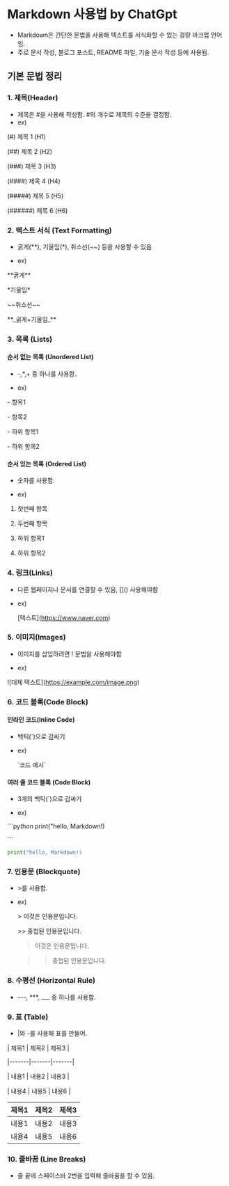 # Markdown 사용법 by ChatGpt 
- Markdown은 간단한 문법을 사용해 텍스트를 서식화할 수 있는 경량 마크업 언어임. 
- 주로 문서 작성, 블로그 포스트, README 파일, 기술 문서 작성 등에 사용됨. 

## 기본 문법 정리

### 1. 제목(Header)
- 제목은 #을 사용해 작성함. #의 개수로 제목의 수준을 결정함.
- ex)
  
(#) 제목 1 (H1)

(##) 제목 2 (H2)

(###) 제목 3 (H3)

(####) 제목 4 (H4)

(#####) 제목 5 (H5)

(######) 제목 6 (H6)

### 2. 텍스트 서식 (Text Formatting)

- 굵게(**), 기울임(*), 취소선(~~) 등을 사용할 수 있음
  
- ex)

\*\*굵게\*\*

\*기울임\*

\~~취소선\~~

\**_굵게+기울임\_**


### 3. 목록 (Lists)

#### 순서 없는 목록 (Unordered List)

- -,*,+ 중 하나를 사용함.

- ex)
  
\- 항목1

\- 항목2

   \- 하위 항목1
   
   \- 하위 항목2

#### 순서 있는 목록 (Ordered List)

- 숫자를 사용함.

- ex)

 1. 첫번째 항목
 
 2. 두번째 항목
  
 1. 하위 항목1
    
 2. 하위 항목2
   
       
### 4. 링크(Links)
- 다른 웹페이지나 문서를 연결할 수 있음, \[]() 사용해야함
- ex)
  
  \[텍스트](https://www.naver.com)
  
### 5. 이미지(Images)
- 이미지를 삽입하려면 \![]() 문법을 사용해야함

- ex)
  
!\[대체 텍스트](https://example.com/image.png)

### 6. 코드 블록(Code Block)

#### 인라인 코드(Inline Code)
- 백틱(`)으로 감싸기

- ex)

  \`코드 예시`

#### 여러 줄 코드 블록 (Code Block)
- 3개의 백틱(`)으로 감싸기

- ex)

\```python
  print("hello, Markdown!)
  
  \```
  
  ```python
  print("hello, Markdown!)
  ```

### 7. 인용문 (Blockquote)
- \>를 사용함.

- ex)

  \> 이것은 인용문입니다.
  
  \>> 중첩된 인용문입니다.

  > 이것은 인용문입니다.

  >> 중첩된 인용문입니다.


### 8. 수평선 (Horizontal Rule)
- ---, ***, ___ 중 하나를 사용함.

### 9. 표 (Table)
- |와 -를 사용해 표를 만들어.

\| 제목1 | 제목2 | 제목3 |

\|-------|-------|-------|

\| 내용1 | 내용2 | 내용3 |

\| 내용4 | 내용5 | 내용6 |

| 제목1 | 제목2 | 제목3 |
|-------|-------|-------|
| 내용1 | 내용2 | 내용3 |
| 내용4 | 내용5 | 내용6 |

### 10. 줄바꿈 (Line Breaks)
- 줄 끝에 스페이스바 2번을 입력해 줄바꿈을 할 수 있음.
  













